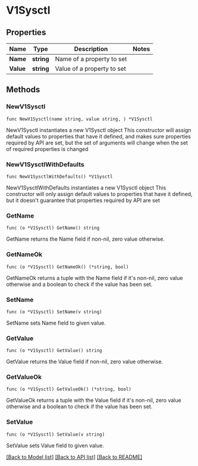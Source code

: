 # V1Sysctl

## Properties

Name | Type | Description | Notes
------------ | ------------- | ------------- | -------------
**Name** | **string** | Name of a property to set | 
**Value** | **string** | Value of a property to set | 

## Methods

### NewV1Sysctl

`func NewV1Sysctl(name string, value string, ) *V1Sysctl`

NewV1Sysctl instantiates a new V1Sysctl object
This constructor will assign default values to properties that have it defined,
and makes sure properties required by API are set, but the set of arguments
will change when the set of required properties is changed

### NewV1SysctlWithDefaults

`func NewV1SysctlWithDefaults() *V1Sysctl`

NewV1SysctlWithDefaults instantiates a new V1Sysctl object
This constructor will only assign default values to properties that have it defined,
but it doesn't guarantee that properties required by API are set

### GetName

`func (o *V1Sysctl) GetName() string`

GetName returns the Name field if non-nil, zero value otherwise.

### GetNameOk

`func (o *V1Sysctl) GetNameOk() (*string, bool)`

GetNameOk returns a tuple with the Name field if it's non-nil, zero value otherwise
and a boolean to check if the value has been set.

### SetName

`func (o *V1Sysctl) SetName(v string)`

SetName sets Name field to given value.


### GetValue

`func (o *V1Sysctl) GetValue() string`

GetValue returns the Value field if non-nil, zero value otherwise.

### GetValueOk

`func (o *V1Sysctl) GetValueOk() (*string, bool)`

GetValueOk returns a tuple with the Value field if it's non-nil, zero value otherwise
and a boolean to check if the value has been set.

### SetValue

`func (o *V1Sysctl) SetValue(v string)`

SetValue sets Value field to given value.



[[Back to Model list]](../README.md#documentation-for-models) [[Back to API list]](../README.md#documentation-for-api-endpoints) [[Back to README]](../README.md)


